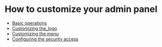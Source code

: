 # How to customize your admin panel

* [Basic operations](basic_operations.md)
* [Customizing the_logo](logo.md)
* [Customizing the menu](menu.md)
* [Configuring the security access](security.md)
